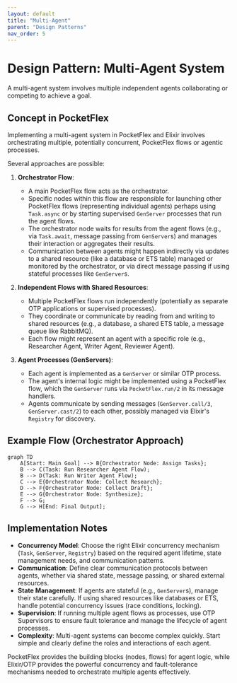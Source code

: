 ```yaml
---
layout: default
title: "Multi-Agent"
parent: "Design Patterns"
nav_order: 5
---
```


# Design Pattern: Multi-Agent System

A multi-agent system involves multiple independent agents collaborating or competing to achieve a goal.

## Concept in PocketFlex

Implementing a multi-agent system in PocketFlex and Elixir involves orchestrating multiple, potentially concurrent, PocketFlex flows or agentic processes.

Several approaches are possible:

1.  **Orchestrator Flow**: 
    *   A main PocketFlex flow acts as the orchestrator.
    *   Specific nodes within this flow are responsible for launching other PocketFlex flows (representing individual agents) perhaps using `Task.async` or by starting supervised `GenServer` processes that run the agent flows.
    *   The orchestrator node waits for results from the agent flows (e.g., via `Task.await`, message passing from `GenServer`s) and manages their interaction or aggregates their results.
    *   Communication between agents might happen indirectly via updates to a shared resource (like a database or ETS table) managed or monitored by the orchestrator, or via direct message passing if using stateful processes like `GenServer`s.

2.  **Independent Flows with Shared Resources**: 
    *   Multiple PocketFlex flows run independently (potentially as separate OTP applications or supervised processes).
    *   They coordinate or communicate by reading from and writing to shared resources (e.g., a database, a shared ETS table, a message queue like RabbitMQ).
    *   Each flow might represent an agent with a specific role (e.g., Researcher Agent, Writer Agent, Reviewer Agent).

3.  **Agent Processes (GenServers)**:
    *   Each agent is implemented as a `GenServer` or similar OTP process.
    *   The agent's internal logic might be implemented using a PocketFlex flow, which the `GenServer` runs via `PocketFlex.run/2` in its message handlers.
    *   Agents communicate by sending messages (`GenServer.call/3`, `GenServer.cast/2`) to each other, possibly managed via Elixir's `Registry` for discovery.

## Example Flow (Orchestrator Approach)

```mermaid
graph TD
    A[Start: Main Goal] --> B{Orchestrator Node: Assign Tasks};
    B --> C(Task: Run Researcher Agent Flow);
    B --> D(Task: Run Writer Agent Flow);
    C --> E{Orchestrator Node: Collect Research};
    D --> F{Orchestrator Node: Collect Draft};
    E --> G{Orchestrator Node: Synthesize};
    F --> G;
    G --> H[End: Final Output];
```

## Implementation Notes

- **Concurrency Model**: Choose the right Elixir concurrency mechanism (`Task`, `GenServer`, `Registry`) based on the required agent lifetime, state management needs, and communication patterns.
- **Communication**: Define clear communication protocols between agents, whether via shared state, message passing, or shared external resources.
- **State Management**: If agents are stateful (e.g., `GenServer`s), manage their state carefully. If using shared resources like databases or ETS, handle potential concurrency issues (race conditions, locking).
- **Supervision**: If running multiple agent flows as processes, use OTP Supervisors to ensure fault tolerance and manage the lifecycle of agent processes.
- **Complexity**: Multi-agent systems can become complex quickly. Start simple and clearly define the roles and interactions of each agent.

PocketFlex provides the building blocks (nodes, flows) for agent logic, while Elixir/OTP provides the powerful concurrency and fault-tolerance mechanisms needed to orchestrate multiple agents effectively. 